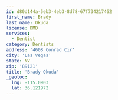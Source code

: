 ```yaml
---
id: d80d144a-5eb3-4eb3-8d78-67f734217462
first_name: Brady
last_name: Okuda
license: DMD
services:
  - Dentist
category: Dentists
address: '4608 Conrad Cir'
city: 'Las Vegas'
state: NV
zip: '89121'
title: 'Brady Okuda'
_geoloc:
  lng: -115.0903
  lat: 36.121972
---
```

